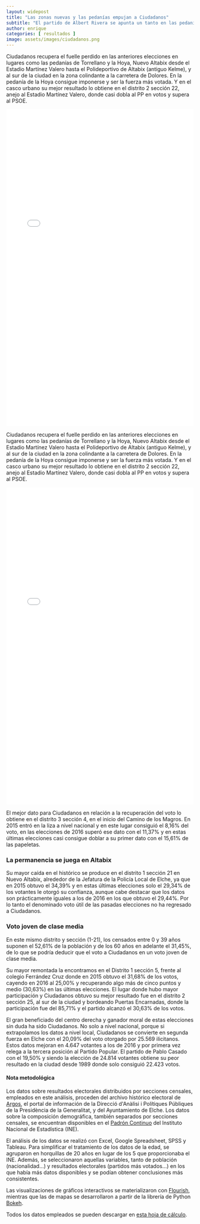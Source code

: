 ```yaml
---
layout: widepost
title: "Las zonas nuevas y las pedanías empujan a Ciudadanos"
subtitle: "El partido de Albert Rivera se apunta un tanto en las pedanías de Torrellano y la Hoya, donde consigue ser la fuerza más votada, y recupera la zona de Nuevo Altabix"
author: enrique 
categories: [ resultados ]
image: assets/images/ciudadanos.png
---
```

Ciudadanos recupera el fuelle perdido en las anteriores elecciones en lugares como las pedanías de Torrellano y la Hoya, Nuevo Altabix desde el Estadio Martínez Valero hasta el Polideportivo de Altabix (antiguo Kelme), y al sur de la ciudad en la zona colindante a la carretera de Dolores. En la pedanía de la Hoya consigue imponerse y ser la fuerza más votada. Y en el casco urbano su mejor resultado lo obtiene en el distrito 2 sección 22, anejo al Estadio Martínez Valero, donde casi dobla al PP en votos y supera al PSOE.

<iframe src="/assets/images/elxHCS.html"
    sandbox="allow-same-origin allow-scripts"
    width="100%"
    height="850"
    scrolling="no"
    seamless="seamless"
    frameborder="0">
</iframe>

Ciudadanos recupera el fuelle perdido en las anteriores elecciones en lugares como las pedanías de Torrellano y la Hoya, Nuevo Altabix desde el Estadio Martínez Valero hasta el Polideportivo de Altabix (antiguo Kelme), y al sur de la ciudad en la zona colindante a la carretera de Dolores. En la pedanía de la Hoya consigue imponerse y ser la fuerza más votada. Y en el casco urbano su mejor resultado lo obtiene en el distrito 2 sección 22, anejo al Estadio Martínez Valero, donde casi dobla al PP en votos y supera al PSOE.

<iframe src="/assets/images/VariacionesCS.html"
    sandbox="allow-same-origin allow-scripts"
    width="100%"
    height="850"
    scrolling="no"
    seamless="seamless"
    frameborder="0">
</iframe>

El mejor dato para Ciudadanos en relación a la recuperación del voto lo obtiene en el distrito 3 sección 4, en el inicio del Camino de los Magros. En 2015 entró en la liza a nivel nacional y en este lugar consiguió el 8,16% del voto, en las elecciones de 2016 superó ese dato con el 11,37% y en estas últimas elecciones casi consigue doblar a su primer dato con el 15,61% de las papeletas.

<div class="flourish-embed" data-src="visualisation/337342"></div><script src="https://public.flourish.studio/resources/embed.js"></script>

### La permanencia se juega en Altabix

Su mayor caída en el histórico se produce en el distrito 1 sección 21 en Nuevo Altabix, alrededor de la Jefatura de la Policía Local de Elche, ya que en 2015 obtuvo el 34,39% y en estas últimas elecciones solo el 29,34% de los votantes le otorgó su confianza, aunque cabe destacar que los datos son prácticamente iguales a los de 2016 en los que obtuvo el 29,44%. Por lo tanto el denominado voto útil de las pasadas elecciones no ha regresado a Ciudadanos.

<div class="flourish-embed" data-src="visualisation/337832"></div><script src="https://public.flourish.studio/resources/embed.js"></script>

### Voto joven de clase media

En este mismo distrito y sección (1-21), los censados entre 0 y 39 años suponen el 52,61% de la población y de los 60 años en adelante el 31,45%, de lo que se podría deducir que el voto a Ciudadanos en un voto joven de clase media.

<div class="flourish-embed" data-src="visualisation/337829"></div><script src="https://public.flourish.studio/resources/embed.js"></script>

Su mayor remontada la encontramos en el Distrito 1 sección 5, frente al colegio Ferrández Cruz donde en 2015 obtuvo el 31,68% de los votos, cayendo en 2016 al 25,00% y recuperando algo más de cinco puntos y medio (30,63%) en las últimas elecciones.
El lugar donde hubo mayor participación y Ciudadanos obtuvo su mejor resultado fue en el distrito 2 sección 25, al sur de la ciudad y bordeando Puertas Encarnadas, donde la participación fue del 85,71% y el partido alcanzó el 30,63% de los votos.

El gran beneficiado del centro derecha y ganador moral de estas elecciones sin duda ha sido Ciudadanos. No solo a nivel nacional, porque si extrapolamos los datos a nivel local, Ciudadanos se convierte en segunda fuerza en Elche con el 20,09% del voto otorgado por 25.569 ilicitanos. Estos datos mejoran en 4.647 votantes a los de 2016 y por primera vez relega a la tercera posición al Partido Popular. El partido de Pablo Casado con el 19,50%  y siendo la elección de 24.814 votantes obtiene su peor resultado en la ciudad desde 1989 donde solo consiguió 22.423 votos.

<div class="alert alert-secondary" role="alert">
  <h4 class="alert-heading">Nota metodológica</h4>
  <p>Los datos sobre resultados electorales distribuidos por secciones censales, empleados en este análisis, proceden del archivo histórico electoral de <a href="http://www.argos.gva.es/ahe/val/buscaEleccionesV.html">Argos</a>, el portal de información de la Direcció d'Anàlisi i Polítiques Públiques de la Presidència de la Generalitat, y del Ayuntamiento de Elche. Los datos sobre la composición demográfica, también separados por secciones censales, se encuentran disponibles en el <a href="http://www.ine.es/dyngs/INEbase/es/operacion.htm?c=Estadistica_C&cid=1254736177012&menu=resultados&idp=1254734710990">Padrón Continuo</a> del Instituto Nacional de Estadística (INE).</p>
  <p>El análisis de los datos se realizó con Excel, Google Spreadsheet, SPSS y Tableau. Para simplificar el tratamiento de los datos de la edad, se agruparon en horquillas de 20 años en lugar de los 5 que proporcionaba el INE. Además, se seleccionaron aquellas variables, tanto de población (nacionalidad…) y resultados electorales (partidos más votados…) en los que había más datos disponibles y se podían obtener conclusiones más consistentes.</p>
  <p>Las visualizaciones de gráficos interactivos se materializaron con <a href="https://flourish.studio/">Flourish</a>, mientras que las de mapas se desarrollaron a partir de la librería de Python <a href="https://bokeh.pydata.org/en/latest/">Bokeh</a>.</p> 
  <p>Todos los datos empleados se pueden descargar en <a href="https://docs.google.com/spreadsheets/d/1Tde3VYKVakCl2x8WzAm3xa9zMZvSS9LPbvzO9r6_Oco/edit?usp=sharing">esta hoja de cálculo</a>.</p>
</div>




